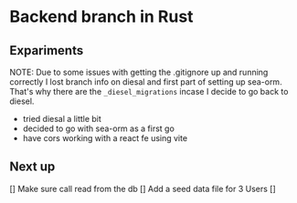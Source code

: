 # Backend branch in Rust


## Expariments
NOTE: Due to some issues with getting the .gitignore up and running correctly I lost branch info on diesal and first part of setting up sea-orm. That's why there are the `_diesel_migrations` incase I decide to go back to diesel.


- tried diesal a little bit
- decided to go with sea-orm as a first go
- have cors working with a react fe using vite

## Next up
[] Make sure call read from the db
[] Add a seed data file for 3 Users
[]
